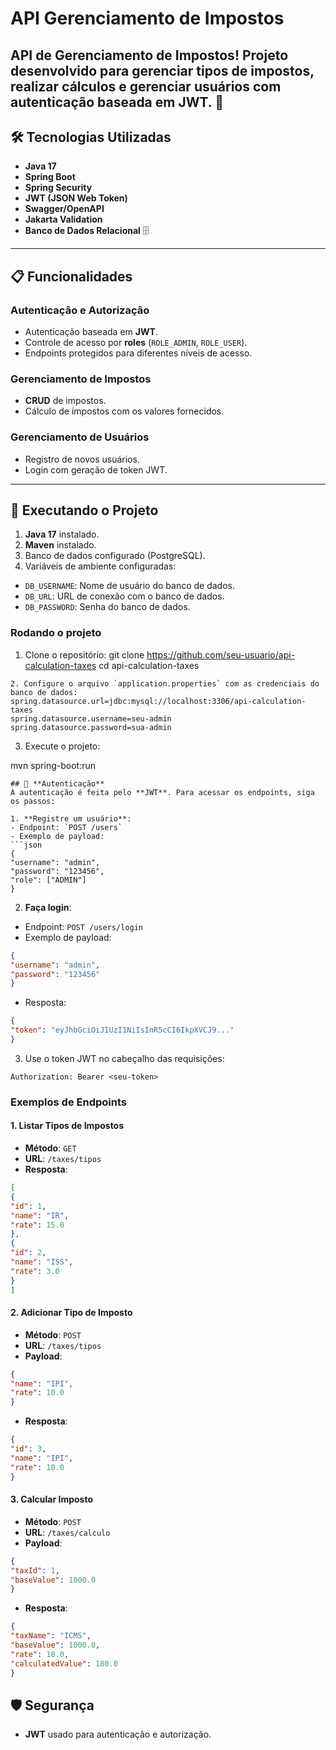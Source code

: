#  API Gerenciamento de Impostos
API de Gerenciamento de Impostos! Projeto desenvolvido para gerenciar tipos de impostos, realizar cálculos e gerenciar usuários com autenticação baseada em JWT. 🚀
---
## 🛠️ **Tecnologias Utilizadas**
- **Java 17** 
- **Spring Boot** 
- **Spring Security** 
- **JWT (JSON Web Token)** 
- **Swagger/OpenAPI** 
- **Jakarta Validation** 
- **Banco de Dados Relacional** 🗄

---

## 📋 **Funcionalidades**

### **Autenticação e Autorização**
- Autenticação baseada em **JWT**.
- Controle de acesso por **roles** (`ROLE_ADMIN`, `ROLE_USER`).
- Endpoints protegidos para diferentes níveis de acesso.

### **Gerenciamento de Impostos**
- **CRUD** de impostos.
- Cálculo de impostos com os valores fornecidos.

### **Gerenciamento de Usuários**
- Registro de novos usuários.
- Login com geração de token JWT.
  
---
## 🚀 **Executando o Projeto**

1. **Java 17** instalado.
2. **Maven** instalado.
3. Banco de dados configurado (PostgreSQL).
4. Variáveis de ambiente configuradas:
- `DB_USERNAME`: Nome de usuário do banco de dados.
- `DB_URL`: URL de conexão com o banco de dados.
- `DB_PASSWORD`: Senha do banco de dados.

### **Rodando o projeto**
1. Clone o repositório:
git clone https://github.com/seu-usuario/api-calculation-taxes
cd api-calculation-taxes
```
2. Configure o arquivo `application.properties` com as credenciais do banco de dados:
spring.datasource.url=jdbc:mysql://localhost:3306/api-calculation-taxes
spring.datasource.username=seu-admin
spring.datasource.password=sua-admin
```
3. Execute o projeto:

mvn spring-boot:run
```
## 🔑 **Autenticação**
A autenticação é feita pelo **JWT**. Para acessar os endpoints, siga os passos:

1. **Registre um usuário**:
- Endpoint: `POST /users`
- Exemplo de payload:
```json
{
"username": "admin",
"password": "123456",
"role": ["ADMIN"]
}
```
2. **Faça login**:
- Endpoint: `POST /users/login`
- Exemplo de payload:
```json
{
"username": "admin",
"password": "123456"
}
```
- Resposta:
```json
{
"token": "eyJhbGciOiJIUzI1NiIsInR5cCI6IkpXVCJ9..."
}
```
3. Use o token JWT no cabeçalho das requisições:
```http
Authorization: Bearer <seu-token>
```

### Exemplos de Endpoints

#### **1. Listar Tipos de Impostos**
- **Método**: `GET`
- **URL**: `/taxes/tipos`
- **Resposta**:
```json
[
{
"id": 1,
"name": "IR",
"rate": 15.0
},
{
"id": 2,
"name": "ISS",
"rate": 3.0
}
]
```

#### **2. Adicionar Tipo de Imposto**
- **Método**: `POST`
- **URL**: `/taxes/tipos`
- **Payload**:
```json
{
"name": "IPI",
"rate": 10.0
}
```
- **Resposta**:
```json
{
"id": 3,
"name": "IPI",
"rate": 10.0
}
```

#### **3. Calcular Imposto**
- **Método**: `POST`
- **URL**: `/taxes/calculo`
- **Payload**:
```json
{
"taxId": 1,
"baseValue": 1000.0
}
```
- **Resposta**:
```json
{
"taxName": "ICMS",
"baseValue": 1000.0,
"rate": 18.0,
"calculatedValue": 180.0
}
```

## 🛡️ **Segurança**
- **JWT** usado para autenticação e autorização.


